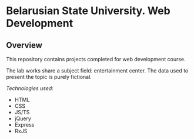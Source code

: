 # Belarusian State University. Web Development

## Overview

This repository contains projects completed for web development
course.

The lab works share a subject field: entertainment center. The data used to present the topic is purely fictional.

*Technologies used*:

* HTML
* CSS
* JS/TS
* jQuery
* Express
* RxJS
